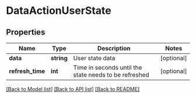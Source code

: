 # DataActionUserState

## Properties
Name | Type | Description | Notes
------------ | ------------- | ------------- | -------------
**data** | **string** | User state data | [optional] 
**refresh_time** | **int** | Time in seconds until the state needs to be refreshed | [optional] 

[[Back to Model list]](../README.md#documentation-for-models) [[Back to API list]](../README.md#documentation-for-api-endpoints) [[Back to README]](../README.md)



